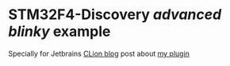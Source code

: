 # STM32F4-Discovery _advanced blinky_ example
Specially for Jetbrains [CLion blog](https://blog.jetbrains.com/clion/2017/12/clion-for-embedded-development-part-ii) post about 
[my plugin](https://plugins.jetbrains.com/plugin/10115-openocd--stm32cubemx-support-for-arm-embedded-development)
